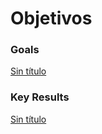 # Objetivos

### Goals

[Sin título](Sin%20ti%CC%81tulo%20240df0c8fb608115964ef34a16e88e56.csv)

### Key Results

[Sin título](Sin%20ti%CC%81tulo%20240df0c8fb60819ba95bdc908f2cada5.csv)